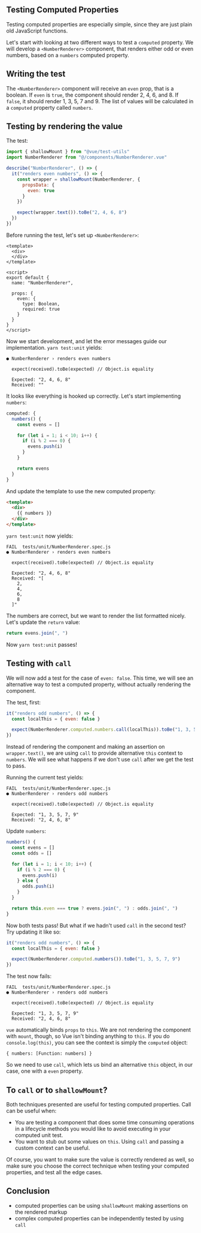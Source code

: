 ## Testing Computed Properties

Testing computed properties are especially simple, since they are just plain old JavaScript functions.

Let's start with looking at two different ways to test a `computed` property. We will develop a `<NumberRenderer>` component, that renders either odd or even numbers, based on a `numbers` computed property. 

## Writing the test

The `<NumberRenderer>` component will receive an `even` prop, that is a boolean. If `even` is `true`, the component should render 2, 4, 6, and 8. If `false`, it should render 1, 3, 5, 7 and 9. The list of values will be calculated in a `computed` property called `numbers`.

## Testing by rendering the value

The test:

```js
import { shallowMount } from "@vue/test-utils"
import NumberRenderer from "@/components/NumberRenderer.vue"

describe("NumberRenderer", () => {
  it("renders even numbers", () => {
    const wrapper = shallowMount(NumberRenderer, {
      propsData: {
        even: true
      }
    })

    expect(wrapper.text()).toBe("2, 4, 6, 8")
  })
})
```

Before running the test, let's set up `<NumberRenderer>`:

```
<template>
  <div>
  </div>
</template>

<script>
export default {
  name: "NumberRenderer",

  props: {
    even: {
      type: Boolean,
      required: true
    }
  }
}
</script>
```

Now we start development, and let the error messages guide our implementation. `yarn test:unit` yields:

```
● NumberRenderer › renders even numbers

  expect(received).toBe(expected) // Object.is equality

  Expected: "2, 4, 6, 8"
  Received: ""
```

It looks like everything is hooked up correctly. Let's start implementing `numbers`:

```js
computed: {
  numbers() {
    const evens = []

    for (let i = 1; i < 10; i++) {
      if (i % 2 === 0) {
        evens.push(i)
      }
    }

    return evens
  }
}
```

And update the template to use the new computed property:

```html
<template>
  <div>
    {{ numbers }}
  </div>
</template>
```

`yarn test:unit` now yields:

```
FAIL  tests/unit/NumberRenderer.spec.js
● NumberRenderer › renders even numbers

  expect(received).toBe(expected) // Object.is equality

  Expected: "2, 4, 6, 8"
  Received: "[
    2,
    4,
    6,
    8
  ]"
```

The numbers are correct, but we want to render the list formatted nicely. Let's update the `return` value:

```js
return evens.join(", ")
```

Now `yarn test:unit` passes! 

## Testing with `call` 

We will now add a test for the case of `even: false`. This time, we will see an alternative way to test a computed property, without actually rendering the component.

The test, first:

```js
it("renders odd numbers", () => {
  const localThis = { even: false }

  expect(NumberRenderer.computed.numbers.call(localThis)).toBe("1, 3, 5, 7, 9")
})
```

Instead of rendering the component and making an assertion on `wrapper.text()`, we are using `call` to provide alternative `this` context to `numbers`. We will see what happens if we don't use `call` after we get the test to pass.

Running the current test yields:

```
FAIL  tests/unit/NumberRenderer.spec.js
● NumberRenderer › renders odd numbers

  expect(received).toBe(expected) // Object.is equality

  Expected: "1, 3, 5, 7, 9"
  Received: "2, 4, 6, 8"
```

Update `numbers`:


```js
numbers() {
  const evens = []
  const odds = []

  for (let i = 1; i < 10; i++) {
    if (i % 2 === 0) {
      evens.push(i)
    } else {
      odds.push(i)
    }
  }

  return this.even === true ? evens.join(", ") : odds.join(", ")
}
```

Now both tests pass! But what if we hadn't used `call` in the second test? Try updating it like so:

```js
it("renders odd numbers", () => {
  const localThis = { even: false }

  expect(NumberRenderer.computed.numbers()).toBe("1, 3, 5, 7, 9")
})
```

The test now fails:

```
FAIL  tests/unit/NumberRenderer.spec.js
● NumberRenderer › renders odd numbers

  expect(received).toBe(expected) // Object.is equality

  Expected: "1, 3, 5, 7, 9"
  Received: "2, 4, 6, 8"
```

`vue` automatically binds `props` to `this`. We are not rendering the component with `mount`, though, so Vue isn't binding anything to `this`. If you do `console.log(this)`, you can see the context is simply the `computed` object:

```
{ numbers: [Function: numbers] }
```

So we need to use `call`, which lets us bind an alternative `this` object, in our case, one with a `even` property.

## To `call` or to `shallowMount`?

Both techniques presented are useful for testing computed properties. Call can be useful when:

- You are testing a component that does some time consuming operations in a lifecycle methods you would like to avoid executing in your computed unit test.
- You want to stub out some values on `this`. Using `call` and passing a custom context can be useful. 

Of course, you want to make sure the value is correctly rendered as well, so make sure you choose the correct technique when testing your computed properties, and test all the edge cases.

## Conclusion

- computed properties can be using `shallowMount` making assertions on the rendered markup
- complex computed properties can be independently tested by using `call`
